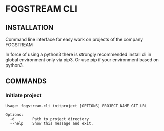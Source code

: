 FOGSTREAM CLI
======================

INSTALLATION
--------

Command line interface for easy work on projects of the company FOGSTREAM

In force of using a python3 there is strongly recommended install cli in global environment 
only via pip3.
Or use pip if your environment based on python3.

COMMANDS
--------
### Initiate project
```commandline
Usage: fogstream-cli initproject [OPTIONS] PROJECT_NAME GIT_URL

Options:
  -d        Path to project directory
  --help    Show this message and exit.

```